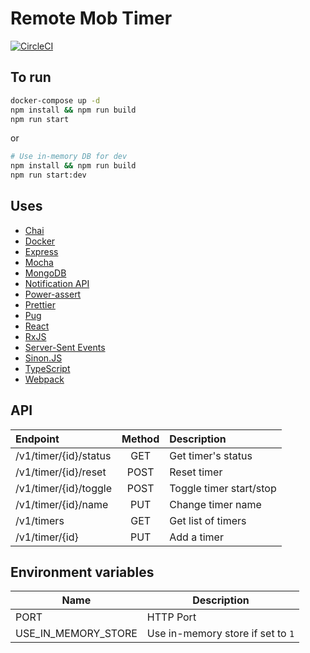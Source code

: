 # Remote Mob Timer

[![CircleCI](https://circleci.com/gh/kigh-ota/remote-mob-timer.svg?style=svg)](https://circleci.com/gh/kigh-ota/remote-mob-timer)

## To run

```sh
docker-compose up -d
npm install && npm run build
npm run start
```

or

```sh
# Use in-memory DB for dev
npm install && npm run build
npm run start:dev
```

## Uses

- [Chai](https://www.chaijs.com/)
- [Docker](https://www.docker.com/)
- [Express](https://expressjs.com/)
- [Mocha](https://mochajs.org/)
- [MongoDB](https://www.mongodb.com/)
- [Notification API](https://developer.mozilla.org/docs/Web/API/Notifications_API)
- [Power-assert](https://github.com/power-assert-js/power-assert)
- [Prettier](https://prettier.io/)
- [Pug](https://pugjs.org/)
- [React](https://ja.reactjs.org/)
- [RxJS](https://rxjs-dev.firebaseapp.com/)
- [Server-Sent Events](https://developer.mozilla.org/docs/Web/API/Server-sent_events)
- [Sinon.JS](https://sinonjs.org/)
- [TypeScript](https://www.typescriptlang.org/)
- [Webpack](https://webpack.js.org/)

## API

| Endpoint              | Method | Description             |
| :-------------------- | :----: | :---------------------- |
| /v1/timer/{id}/status |  GET   | Get timer's status      |
| /v1/timer/{id}/reset  |  POST  | Reset timer             |
| /v1/timer/{id}/toggle |  POST  | Toggle timer start/stop |
| /v1/timer/{id}/name   |  PUT   | Change timer name       |
| /v1/timers            |  GET   | Get list of timers      |
| /v1/timer/{id}        |  PUT   | Add a timer             |

## Environment variables

| Name                | Description                       |
| ------------------- | --------------------------------- |
| PORT                | HTTP Port                         |
| USE_IN_MEMORY_STORE | Use in-memory store if set to `1` |
